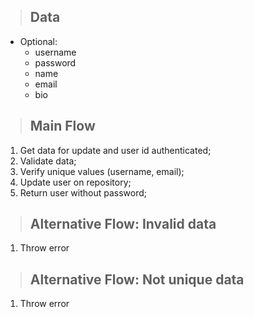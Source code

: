 > ## Data
* Optional:
    - username
    - password
    - name
    - email
    - bio

> ## Main Flow
1. Get data for update and user id authenticated;
2. Validate data;
3. Verify unique values (username, email);
4. Update user on repository;
5. Return user without password;

> ## Alternative Flow: Invalid data
1. Throw error

> ## Alternative Flow: Not unique data
1. Throw error